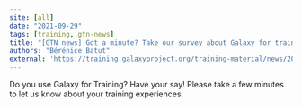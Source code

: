 ```yaml
---
site: [all]
date: "2021-09-29"
tags: [training, gtn-news]
title: "[GTN news] Got a minute? Take our survey about Galaxy for training and have your say!"
authors: "Bérénice Batut"
external: 'https://training.galaxyproject.org/training-material/news/2021/09/29/survey.html'
---
```


Do you use Galaxy for Training? Have your say! Please take a few minutes to let us know about your training experiences.

